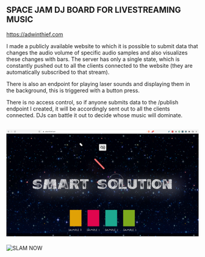## SPACE JAM DJ BOARD FOR LIVESTREAMING MUSIC

https://adwinthief.com

I made a publicly available website to which it is possible to submit data that changes the audio volume of specific audio samples and also visualizes these changes with bars. The server has only a single state, which is constantly pushed out to all the clients connected to the website (they are automatically subscribed to that stream).

There is also an endpoint for playing laser sounds and displaying them in the background, this is triggered with a button press.

There is no access control, so if anyone submits data to the /publish endpoint I created, it will be accordingly sent out to all the clients connected. DJs can battle it out to decide whose music will dominate.


![SLAM NOW](./live_smart.png)
---
![SLAM NOW](./come-to-my-show-on-friday.png)